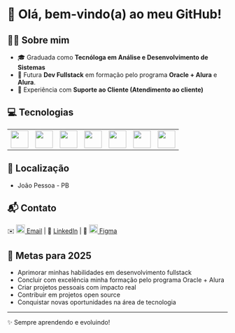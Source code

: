 # 👋 Olá, bem-vindo(a) ao meu GitHub!

## 👩‍💻 Sobre mim

* 🎓 Graduada como **Tecnóloga em Análise e Desenvolvimento de Sistemas**
* 🚀 Futura **Dev Fullstack** em formação pelo programa **Oracle + Alura** e **Alura**.
* 🤝 Experiência com **Suporte ao Cliente (Atendimento ao cliente)**

## 💻 Tecnologias
<div align="center">
  <table>
    <tr>
      <td><img src="https://cdn.jsdelivr.net/gh/devicons/devicon/icons/javascript/javascript-original.svg" width="40" height="40"/></td>
      <td><img src="https://cdn.jsdelivr.net/gh/devicons/devicon/icons/html5/html5-original.svg" width="40" height="40"/></td>
      <td><img src="https://cdn.jsdelivr.net/gh/devicons/devicon/icons/css3/css3-original.svg" width="40" height="40"/></td>
      <td><img src="https://cdn.jsdelivr.net/gh/devicons/devicon/icons/git/git-original.svg" width="40" height="40"/></td>
      <td><img src="https://cdn.jsdelivr.net/gh/devicons/devicon/icons/github/github-original.svg" width="40" height="40"/></td>
      <td><img src="https://cdn.jsdelivr.net/gh/devicons/devicon/icons/nodejs/nodejs-original.svg" width="40" height="40"/></td>
      <td><img src="https://cdn.jsdelivr.net/gh/devicons/devicon/icons/react/react-original.svg" width="40" height="40"/></td>
    </tr>
  </table>
</div>

## 📍 Localização

- João Pessoa - PB

## 📬 Contato

<p>
  ✉️ <a href="mailto:angelicamarianafeitosa@gmail.com"><img src="https://cdn.jsdelivr.net/gh/devicons/devicon/icons/google/google-original.svg" width="20" height="20"/> Email</a> | 
  🔗 <a href="https://www.linkedin.com/in/angélica-feitosa-8b29a8216"><i class="devicon-linkedin-plain colored" style="font-size:20px;"></i> LinkedIn</a> | 
  🎨 <a href="https://www.figma.com/@angelicafeitosa"><img src="https://cdn.jsdelivr.net/gh/devicons/devicon/icons/figma/figma-original.svg" width="20" height="20"/> Figma</a>
</p>


## 🚀 Metas para 2025
- Aprimorar minhas habilidades em desenvolvimento fullstack
- Concluir com excelência minha formação pelo programa Oracle + Alura
- Criar projetos pessoais com impacto real
- Contribuir em projetos open source
- Conquistar novas oportunidades na área de tecnologia

---

✨ Sempre aprendendo e evoluindo!
